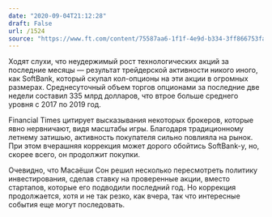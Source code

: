 ```yaml
---
date: "2020-09-04T21:12:28"
draft: False
url: /1524
source: "https://www.ft.com/content/75587aa6-1f1f-4e9d-b334-3ff866753fa2"
---
```


Ходят слухи, что неудержимый рост технологических акций за последние месяцы — результат трейдерской активности никого иного, как SoftBank, который скупал кол-опционы на эти акции в огромных размерах. Среднесуточный объем торгов опционами за последние две недели составил 335 млрд долларов, что втрое больше среднего уровня с 2017 по 2019 год.

Financial Times цитирует высказывания некоторых брокеров, которые явно нервничают, видя масштабы игры. Благодаря традиционному летнему затишью, активность покупателя сильно повлияла на рынок. При этом вчерашняя коррекция может дорого обойтись SoftBank-у, но, скорее всего, он продолжит покупки. 

Очевидно, что Масаёши Сон решил несколько пересмотреть политику инвестирования, сделав ставку на проверенные акции, вместо стартапов, которые его подводили последний год. Но коррекция продолжается, хотя и не так резко, как вчера, так что интересные события еще могут последовать.
